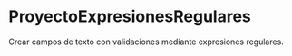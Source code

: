 # ProyectoExpresionesRegulares
Crear campos de texto con validaciones mediante expresiones regulares.
